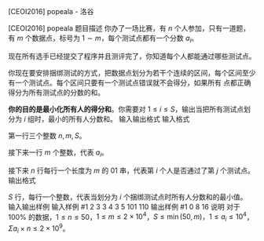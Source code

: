 



[CEOI2016] popeala - 洛谷














[CEOI2016] popeala
题目描述
你办了一场比赛，有 $n$ 个人参加，只有一道题，有 $m$ 个数据点，标号为 $1\sim m$，每个测试点都有一个分数 $a_i$。

现在所有选手已经提交了程序并且测评完了，你知道每个人都能通过哪些测试点。

你现在要安排捆绑测试的方式，把数据点划分为若干个连续的区间，每个区间至少有一个测试点。每个区间只要有一个测试点错误就不会得分，如果所有
点都正确得分为所有测试点的分数的和。

**你的目的是最小化所有人的得分和**。你需要对 $1\le i\le S$，输出当把所有测试点划分为 $i$ 组时，最小的所有人分数和。
输入输出格式
输入格式

第一行三个整数 $n,m,S$。

接下来一行 $m$ 个整数，代表 $a_i$。

接下来 $n$ 行每行一个长度为 $m$ 的 $01$ 串，代表第 $i$ 个人是否通过了第 $j$ 个测试点。
输出格式

$S$ 行，每行一个整数，代表当划分为 $i$ 个捆绑测试点时所有人分数和的最小值。
输入输出样例
输入样例 #1
2 3 3
4 3 5
101
110
输出样例 #1
0
8
16
说明
对于 $100\%$ 的数据，$1\le n\le 50$，$1\le m\le 2\times 10^4$，$S\le \min(50,m)，1\le a_i \le 10^4$，$\Sigma a_i\times n\le 2\times10^9$。








